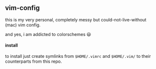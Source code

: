 ## vim-config

this is my very personal, completely messy but could-not-live-without (mac) vim config.

and yes, i am addicted to colorschemes :smiley:

#### install

to install just create symlinks from `$HOME/.vimrc` and `$HOME/.vim/` to their counterparts from this repo.

